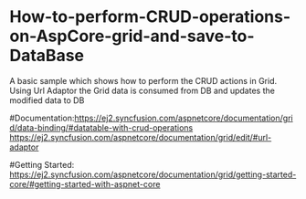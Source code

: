 # How-to-perform-CRUD-operations-on-AspCore-grid-and-save-to-DataBase

A basic sample which shows how to perform the CRUD actions in Grid. Using Url Adaptor the Grid data is consumed from DB and updates the modified data to DB

#Documentation:https://ej2.syncfusion.com/aspnetcore/documentation/grid/data-binding/#datatable-with-crud-operations
               https://ej2.syncfusion.com/aspnetcore/documentation/grid/edit/#url-adaptor

#Getting Started: https://ej2.syncfusion.com/aspnetcore/documentation/grid/getting-started-core/#getting-started-with-aspnet-core
